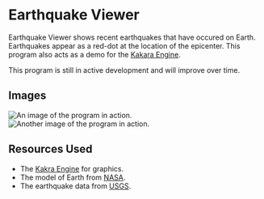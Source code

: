 # Earthquake Viewer
Earthquake Viewer shows recent earthquakes that have occured on Earth. Earthquakes appear as a red-dot at the location of the epicenter.
This program also acts as a demo for the [Kakara Engine](https://github.com/kakaragame/Engine).   
  
This program is still in active development and will improve over time.

## Images
![An image of the program in action.](https://i.imgur.com/N7LLkZM.png)
![Another image of the program in action.](https://i.imgur.com/iDoIvPN.png)

## Resources Used
- The [Kakra Engine](https://github.com/kakaragame/Engine) for graphics.
- The model of Earth from [NASA](https://solarsystem.nasa.gov/resources/2393/earth-3d-model/).
- The earthquake data from [USGS](https://earthquake.usgs.gov/fdsnws/event/1/).
